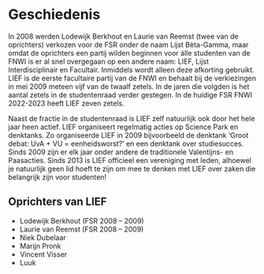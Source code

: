 ---
---

# Geschiedenis

In 2008 werden Lodewijk Berkhout en Laurie van Reemst (twee van de oprichters) verkozen voor de FSR onder de naam Lijst Bèta-Gamma, maar omdat de oprichters een partij wilden beginnen voor álle studenten van de FNWI is er al snel overgegaan op een andere naam: LIEF, Lijst Interdisciplinair en Facultair. Inmiddels wordt alleen deze afkorting gebruikt. LIEF is de eerste facultaire partij van de FNWI en behaalt bij de verkiezingen in mei 2009 meteen vijf van de twaalf zetels. In de jaren die volgden is het aantal zetels in de studentenraad verder gestegen. In de huidige FSR FNWI 2022-2023 heeft LIEF zeven zetels.

Naast de fractie in de studentenraad is LIEF zelf natuurlijk ook door het hele jaar heen actief. LIEF organiseert regelmatig acties op Science Park en denktanks. Zo organiseerde LIEF in 2009 bijvoorbeeld de denktank ‘Groot debat: UvA + VU = eenheidsworst?’ en een denktank over studiesucces. Sinds 2009 zijn er elk jaar onder andere de traditionele Valentijns- en Paasacties. Sinds 2013 is LIEF officieel een vereniging met leden, alhoewel je natuurlijk geen lid hoeft te zijn om mee te denken met LIEF over zaken die belangrijk zijn voor studenten!

## Oprichters van LIEF

 * Lodewijk Berkhout (FSR 2008 – 2009)
 * Laurie van Reemst (FSR 2008 – 2009)
 * Niek Dubelaar
 * Marijn Pronk
 * Vincent Visser
 * Luuk

